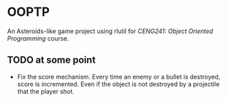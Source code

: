 # OOPTP

An Asteroids-like game project using rlutil for _CENG241: Object Oriented Programming_ course.

## TODO at some point

* Fix the score mechanism. Every time an enemy or a bullet is destroyed, score is incremented. Even if the object is not destroyed by a projectile that the player shot.
